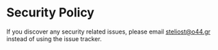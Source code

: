 # Security Policy

If you discover any security related issues, please email steliost@o44.gr instead of using the issue tracker.
